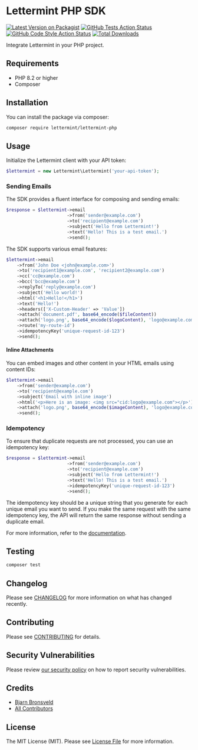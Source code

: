 # Lettermint PHP SDK

[![Latest Version on Packagist](https://img.shields.io/packagist/v/lettermint/lettermint-php.svg?style=flat-square)](https://packagist.org/packages/lettermint/lettermint-php)
[![GitHub Tests Action Status](https://img.shields.io/github/actions/workflow/status/lettermint/lettermint-php/run-tests.yml?branch=main&label=tests&style=flat-square)](https://github.com/lettermint/lettermint-php/actions?query=workflow%3Arun-tests+branch%3Amain)
[![GitHub Code Style Action Status](https://img.shields.io/github/actions/workflow/status/lettermint/lettermint-php/fix-php-code-style-issues.yml?branch=main&label=code%20style&style=flat-square)](https://github.com/lettermint/lettermint-php/actions?query=workflow%3A"Fix+PHP+code+style+issues"+branch%3Amain)
[![Total Downloads](https://img.shields.io/packagist/dt/lettermint/lettermint-php.svg?style=flat-square)](https://packagist.org/packages/lettermint/lettermint-php)

Integrate Lettermint in your PHP project.

## Requirements

- PHP 8.2 or higher
- Composer

## Installation

You can install the package via composer:

```bash
composer require lettermint/lettermint-php
```

## Usage

Initialize the Lettermint client with your API token:

```php
$lettermint = new Lettermint\Lettermint('your-api-token');
```

### Sending Emails

The SDK provides a fluent interface for composing and sending emails:

```php
$response = $lettermint->email
                       ->from('sender@example.com')
                       ->to('recipient@example.com')
                       ->subject('Hello from Lettermint!')
                       ->text('Hello! This is a test email.')
                       ->send();

```

The SDK supports various email features:

```php
$lettermint->email
    ->from('John Doe <john@example.com>')
    ->to('recipient1@example.com', 'recipient2@example.com')
    ->cc('cc@example.com')
    ->bcc('bcc@example.com')
    ->replyTo('reply@example.com')
    ->subject('Hello world!')
    ->html('<h1>Hello!</h1>')
    ->text('Hello!')
    ->headers(['X-Custom-Header' => 'Value'])
    ->attach('document.pdf', base64_encode($fileContent))
    ->attach('logo.png', base64_encode($logoContent), 'logo@example.com')
    ->route('my-route-id')
    ->idempotencyKey('unique-request-id-123')
    ->send();
```

#### Inline Attachments

You can embed images and other content in your HTML emails using content IDs:

```php
$lettermint->email
    ->from('sender@example.com')
    ->to('recipient@example.com')
    ->subject('Email with inline image')
    ->html('<p>Here is an image: <img src="cid:logo@example.com"></p>')
    ->attach('logo.png', base64_encode($imageContent), 'logo@example.com')
    ->send();
```

### Idempotency

To ensure that duplicate requests are not processed, you can use an idempotency key:

```php
$response = $lettermint->email
                       ->from('sender@example.com')
                       ->to('recipient@example.com')
                       ->subject('Hello from Lettermint!')
                       ->text('Hello! This is a test email.')
                       ->idempotencyKey('unique-request-id-123')
                       ->send();
```

The idempotency key should be a unique string that you generate for each unique email you want to send. If you make the
same request with the same idempotency key, the API will return the same response without sending a duplicate email.

For more information, refer to the [documentation](https://docs.lettermint.co/platform/emails/idempotency).

## Testing

```bash
composer test
```

## Changelog

Please see [CHANGELOG](CHANGELOG.md) for more information on what has changed recently.

## Contributing

Please see [CONTRIBUTING](CONTRIBUTING.md) for details.

## Security Vulnerabilities

Please review [our security policy](../../security/policy) on how to report security vulnerabilities.

## Credits

- [Bjarn Bronsveld](https://github.com/bjarn)
- [All Contributors](../../contributors)

## License

The MIT License (MIT). Please see [License File](LICENSE.md) for more information.
